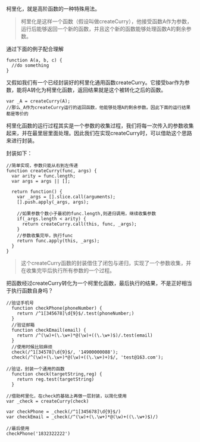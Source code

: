 柯里化，就是高阶函数的一种特殊用法。

> 柯里化是这样一个函数（假设叫做createCurry），他接受函数A作为参数，运行后能够返回一个新的函数，并且这个新的函数能够处理函数A的剩余参数。

通过下面的例子配合理解
```
function A(a, b, c) {
  //do something
}
```
又假如我们有一个已经封装好的柯里化通用函数createCurry。它接受bar作为参数，能将A转化为柯里化函数，返回结果就是这个被转化之后的函数。

```
var _A = createCurry(A);
//那么_A作为createCurry运行的返回函数，他能够处理A的剩余参数。因此下面的运行结果都是等价的
```

柯里化函数的运行过程其实是一个参数的收集过程，我们将每一次传入的参数收集起来，并在最里层里面处理。因此我们在实现createCurry时，可以借助这个思路来进行封装。

封装如下：
```
//简单实现，参数只能从右到左传递
function createCurry(func, args) {
  var arity = func.length;
  var args = args || [];

  return function() {
    var _args = [].slice.call(arguments);
    [].push.apply(_args, args);

    //如果参数个数小于最初的func.length,则递归调用，继续收集参数
    if(_args.length < arity) {
      return createCurry.call(this, func, _args);
    }
    //参数收集完毕，执行func
    return func.apply(this, _args);
  }
}
```

> 这个createCurry函数的封装借住了闭包与递归，实现了一个参数收集，并在收集完毕后执行所有参数的一个过程。

把函数经过createCurry转化为一个柯里化函数，最后执行的结果，不是正好相当于执行函数自身吗？

```
//验证手机号
  function checkPhone(phoneNumber) {
    return /^1[345678]\d{9}$/.test(phoneNumber;)
  }
  //验证邮箱
  function checkEmail(email) {
    return /^(\w)+(\.\w+)*@(\w)+((\.\w+)$)/.test(email)
  }
  //使用时候比较麻烦
  check(/^1[34578]\d{9}$/, '14900000088');
  check(/^(\w)+(\.\w+)*@(\w)+((\.\w+)+)$/, 'test@163.com');

//验证，封装一个通用的函数
  function check(targetString,reg) {
    return reg.test(targetString)
  }

//借助柯里化，在check的基础上再做一层封装，以简化使用
var _check = createCurry(check)

var checkPhone = _check(/^1[345678]\d{9}$/)
var checkEmail = _check(/^(\w)+(\.\w+)*@(\w)+((\.\w+)$)/)

//最后使用
checkPhone('1832322222')
```